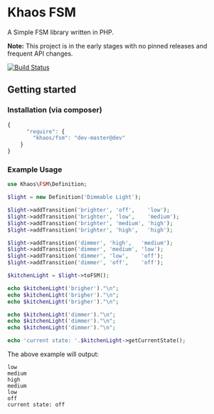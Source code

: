 Khaos FSM
=========
A Simple FSM library written in PHP.

**Note:** This project is in the early stages with no pinned releases and frequent API changes.

[![Build Status](https://travis-ci.org/KhaosLibrary/Khaos.svg?branch=master)](https://travis-ci.org/KhaosLibrary/Khaos)

Getting started
---------------

### Installation (via composer)
```js
{
      "require": {
        "khaos/fsm": "dev-master@dev"
    }
}
```
### Example Usage

```php
use Khaos\FSM\Definition;

$light = new Definition('Dimmable Light');

$light->addTransition('brighter', 'off',    'low');
$light->addTransition('brighter', 'low',    'medium');
$light->addTransition('brighter', 'medium', 'high');
$light->addTransition('brighter', 'high',   'high');

$light->addTransition('dimmer', 'high',   'medium');
$light->addTransition('dimmer', 'medium', 'low');
$light->addTransition('dimmer', 'low',    'off');
$light->addTransition('dimmer', 'off',    'off');

$kitchenLight = $light->toFSM();

echo $kitchenLight('brigher')."\n";
echo $kitchenLight('brigher')."\n";
echo $kitchenLight('brigher')."\n";

echo $kitchenLight('dimmer')."\n";
echo $kitchenLight('dimmer')."\n";
echo $kitchenLight('dimmer')."\n";

echo 'current state: '.$kitchenLight->getCurrentState();

```

The above example will output:

```
low
medium
high
medium
low
off
current state: off
```